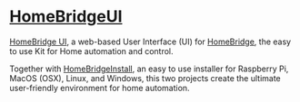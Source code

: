 # [HomeBridgeUI](http://github.com/NulledLabs/HomeBridgeUI)
[HomeBridge UI](http://github.com/NulledLabs/HomeBridgeUI), a web-based User Interface (UI) for [HomeBridge](https://github.com/nfarina/homebridge), the easy to use Kit for Home automation and control.

Together with [HomeBridgeInstall](http://github.com/NulledLabs/HomeBridgeInstaller), an easy to use installer for Raspberry Pi, MacOS (OSX), Linux, and Windows, this two projects
create the ultimate user-friendly environment for home automation.
